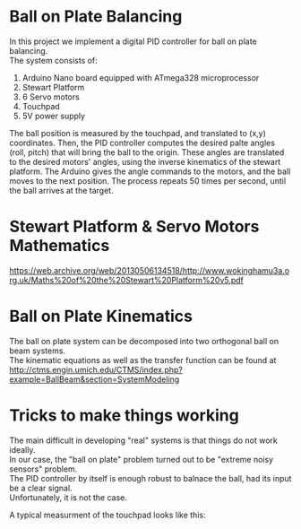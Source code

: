 # Ball on Plate Balancing
In this project we implement a digital PID controller for ball on plate balancing.  
The system consists of:  
1. Arduino Nano board equipped with ATmega328 microprocessor  
2. Stewart Platform  
3. 6 Servo motors 
4. Touchpad  
5. 5V power supply


The ball position is measured by the touchpad, and translated to (x,y) coordinates.
Then, the PID controller computes the desired palte angles (roll, pitch) 
that will bring the ball to the origin.
These angles are translated to the desired motors' angles, using the inverse kinematics 
of the stewart platform. 
The Arduino gives the angle commands to the motors, and the ball moves to the next position. 
The process repeats 50 times per second, until the ball arrives at the target. 

# Stewart Platform & Servo Motors Mathematics  
https://web.archive.org/web/20130506134518/http://www.wokinghamu3a.org.uk/Maths%20of%20the%20Stewart%20Platform%20v5.pdf

# Ball on Plate Kinematics  
The ball on plate system can be decomposed into two orthogonal ball on beam systems.  
The kinematic equations as well as the transfer function can be found at  
http://ctms.engin.umich.edu/CTMS/index.php?example=BallBeam&section=SystemModeling  


# Tricks to make things working  
The main difficult in developing "real" systems is that things do not work ideally.   
In our case, the "ball on plate" problem turned out to be "extreme noisy sensors" problem.   
The PID controller by itself is enough robust to balnace the ball, had its input be a clear signal.   
Unfortunately, it is not the case.  

A typical measurment of the touchpad looks like this:





